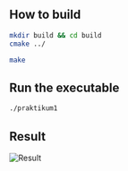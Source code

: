 How to build
---
```bash
mkdir build && cd build
cmake ../

make
```

Run the executable
---
```bash
./praktikum1
```

Result
---
![Result](https://i.imgur.com/lyqgSOr.png)